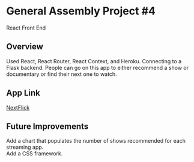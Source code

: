 <h1>General Assembly Project #4</h1>

React Front End

<h2>Overview</h2>

Used React, React Router, React Context, and Heroku.  Connecting to a Flask backend. People can go on this app to either recommend a show or documentary or find their next one to watch.  

<h2>App Link</h2>

[NextFlick](https://enigmatic-bayou-89258.herokuapp.com/)
 
<h2>Future Improvements</h2>

Add a chart that populates the number of shows recommended for each streaming app.  
Add a CSS framework.
